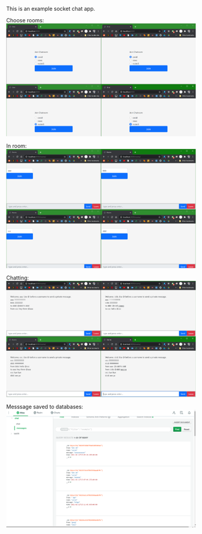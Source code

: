 This is an example socket chat app.

Choose rooms:  
![Join](img/join.png)

In room:  
![Inside room](img/room.png)

Chatting:
![Chatting](img/chatting.png)

Messsage saved to databases:  
![Database](img/db.png)
